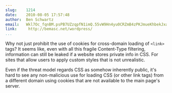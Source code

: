 ```yaml
---
slug:    1214
date:    2010-08-05 17:57:48
author:  Ben Schwartz
email:   Wkl7Oc_fqnBM.psPB7UZzqpfN1imQ.55vW9Hn4yu0CRZmB4zPKJmueKhbekJxa
link:     http://bemasc.net/wordpress/
...
```


Why not just prohibit the use of cookies for cross-domain loading of
`<link>` tags?  It seems like, even with all this fragile Content-Type
filtering, information can still be leaked if a website stores private
info in CSS.  For sites that allow users to apply custom styles that
is not unrealistic.

Even if the threat model regards CSS as somehow inherently public,
it's hard to see any non-malicious use for loading CSS (or other link
tags) from a different domain using cookies that are not available to
the main page's server.
